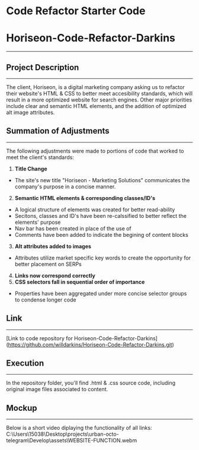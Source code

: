 # Code Refactor Starter Code
# Horiseon-Code-Refactor-Darkins
***

## Project Description
***
The client, Horiseon, is a digital marketing company asking us to refactor their website's HTML & CSS to better meet accesibility standards, which will result in a more optimized website for search engines. Other major priorities include clear and semantic HTML elements, and the addition of optimized alt image attributes. 

## Summation of Adjustments
***
The following adjustments were made to portions of code that worked to meet the client's standards:
1. **Title Change**
* The site's new title "Horiseon - Marketing Solutions" communicates the company's purpose in a concise manner.
2. **Semantic HTML elements & corresponding classes/ID's**
* A logical structure of elements was created for better read-ability
* Secitons, classes and ID's have been re-calssified to better reflect the elements' purpose
* Nav bar has been created in place of the use of <div> 
* Comments have been added to indicate the begining of content blocks
3. **Alt attributes added to images**
* Attributes utilize market specific key words to create the opportunity for better placement on SERPs
4. **Links now correspond correctly**
5. **CSS selectors fall in sequential order of importance**
* Properties have been aggregated under more concise selector groups to condense longer code

## Link
***
[Link to code repository for Horiseon-Code-Refactor-Darkins] (https://github.com/willdarkins/Horiseon-Code-Refactor-Darkins.git)

## Execution
***
In the repository folder, you'll find .html & .css source code, including original image files associated to content.

## Mockup
***
Below is a short video diplaying the functionality of all links:
C:\Users\15038\Desktop\projects\urban-octo-telegram\Develop\assets\WEBSITE-FUNCTION.webm 
